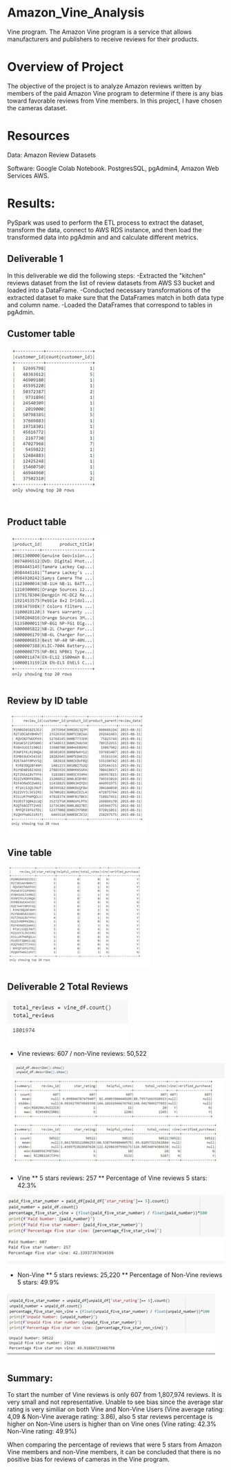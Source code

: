 # Amazon_Vine_Analysis
Vine program. The Amazon Vine program is a service that allows manufacturers and publishers to receive reviews for their products. 


# Overview of Project

The objective of the project is to analyze Amazon reviews written by members of the paid Amazon Vine program to determine if there is any bias toward favorable reviews from Vine members. In this project, I have chosen the cameras dataset. 

# Resources
Data: Amazon Review Datasets

Software: Google Colab Notebook. PostgresSQL, pgAdmin4, Amazon Web Services AWS.


# Results: 
PySpark was used to perform the ETL process to extract the dataset, transform the data, connect to AWS RDS instance, and then load the transformed data into pgAdmin and and calculate different metrics.

## Deliverable 1
In this deliverable we did the following steps:
-Extracted the "kitchen" reviews dataset from the list of review datasets from AWS S3 bucket and loaded into a DataFrame.
-Conducted necessary transformations of the extracted dataset to make sure that the DataFrames match in both data type and column name. 
-Loaded the DataFrames that correspond to tables in pgAdmin.

## Customer table
![customertable](https://github.com/acegal1/Amazon_Vine_Analysis/blob/main/images/customertable.jpg)

## Product table
![products](https://github.com/acegal1/Amazon_Vine_Analysis/blob/main/images/products.jpg)

## Review by ID table
![review](https://github.com/acegal1/Amazon_Vine_Analysis/blob/main/images/review.jpg)

## Vine table
![vine](https://github.com/acegal1/Amazon_Vine_Analysis/blob/main/images/vine.jpg)



##  Deliverable 2 Total Reviews

![image1total](https://github.com/acegal1/Amazon_Vine_Analysis/blob/main/images/image1total.jpg)


- Vine reviews: 607 / non-Vine reviews: 50,522

![image2reviews](https://github.com/acegal1/Amazon_Vine_Analysis/blob/main/images/image2reviews.jpg)


- Vine
** 5 stars reviews: 257 ** Percentage of Vine reviews 5 stars: 42.3%

![image3v](https://github.com/acegal1/Amazon_Vine_Analysis/blob/main/images/image3v.jpg)


- Non-Vine
** 5 stars reviews: 25,220 ** Percentage of Non-Vine reviews 5 stars: 49.9%

![image4nv](https://github.com/acegal1/Amazon_Vine_Analysis/blob/main/images/image4nv.jpg)



## Summary: 
To start the number of Vine reviews is only 607 from 1,807,974 reviews. It is very small and not representative. Unable to see bias since the average star rating is very similiar on both Vine and Non-Vine Users (Vine average rating: 4,09 & Non-Vine average rating: 3.86), also 5 star reviews percentage is higher on Non-Vine users is higher than on Vine ones (Vine rating: 42.3% Non-Vine rating: 49.9%)

When comparing the percentage of reviews that were 5 stars from Amazon Vine members and non-Vine members, it can be concluded that there is no positive bias for reviews of cameras in the Vine program.
